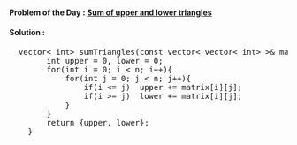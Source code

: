 #### Problem of the Day : [Sum of upper and lower triangles](https://www.geeksforgeeks.org/problems/sum-of-upper-and-lower-triangles-1587115621/1)

#### Solution :
<pre>
  vector< int> sumTriangles(const vector< vector< int> >& matrix, int n){
        int upper = 0, lower = 0;
        for(int i = 0; i < n; i++){
            for(int j = 0; j < n; j++){
                if(i <= j)  upper += matrix[i][j];
                if(i >= j)  lower += matrix[i][j];
            }
        }
        return {upper, lower};
    }
</pre>
